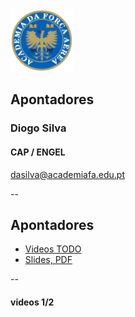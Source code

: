 <img src="img/afa.png" height="100">


## Apontadores

### Diogo Silva
####  CAP / ENGEL
dasilva@academiafa.edu.pt

<!-- .slide: data-background="Cornsilk" id="pointer" -->

--

## Apontadores


- [Videos TODO](#/pointer_videos)
- [Slides, PDF](pdf/08_pointers.pptx.pdf)

--

<!-- .slide: id="pointer_videos"-->

#### videos 1/2
